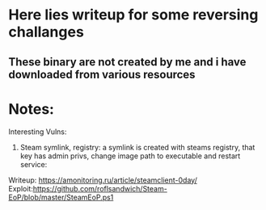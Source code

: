# Here lies writeup for some reversing challanges
## These binary are not created by me and i have downloaded from various resources

# Notes: 
Interesting Vulns:
1. Steam symlink, registry: a symlink is created with steams registry, that key has admin privs, change image path to executable and restart service:

Writeup: https://amonitoring.ru/article/steamclient-0day/
Exploit:https://github.com/roflsandwich/Steam-EoP/blob/master/SteamEoP.ps1
